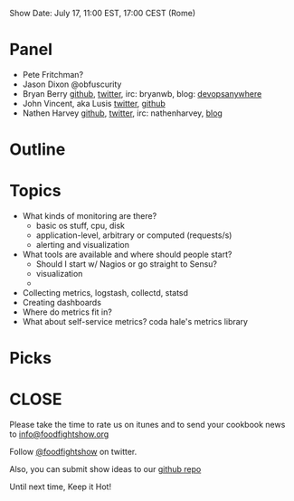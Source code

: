 Show Date:  July 17, 11:00 EST, 17:00 CEST (Rome)

Panel
=====

* Pete Fritchman?
* Jason Dixon @obfuscurity
* Bryan Berry [github](http://github.com/bryanwb), [twitter](http://twitter.com/bryanwb), irc: bryanwb, blog: [devopsanywhere](http://devopsanywhere.blogspot.com)
* John Vincent, aka Lusis [twitter](https://twitter.com/#!/lusis), [github](https://github.com/lusis)
* Nathen Harvey [github](http://github.com/nathenharvey), [twitter](http://twitter.com/nathenharvey), irc: nathenharvey, [blog](http://nathenharvey.com)

Outline
=======


Topics
======

* What kinds of monitoring are there?
  * basic os stuff, cpu, disk
  * application-level, arbitrary or computed (requests/s)
  * alerting and visualization
* What tools are available and where should people start?
  * Should I start w/ Nagios or go straight to Sensu?
  * visualization
  *
* Collecting metrics, logstash, collectd, statsd
* Creating dashboards
* Where do metrics fit in?
* What about self-service metrics? coda hale's metrics library


Picks
=====


CLOSE
=====

Please take the time to rate us on itunes and to send your cookbook
news to info@foodfightshow.org

Follow [@foodfightshow](http://twitter.com/foodfightshow) on twitter.

Also, you can submit show ideas to our [github repo](https://github.com/foodfight/showz)

Until next time, Keep it Hot!
